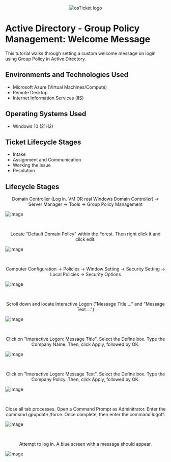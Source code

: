 <p align="center">
<img src="https://i.imgur.com/Clzj7Xs.png" alt="osTicket logo"/>
</p>

<h1>Active Directory - Group Policy Management: Welcome Message</h1>
This tutorial walks through setting a custom welcome message on login using Group Policy in Active Directory.<br />


<h2>Environments and Technologies Used</h2>

- Microsoft Azure (Virtual Machines/Compute)
- Remote Desktop
- Internet Information Services (IIS)

<h2>Operating Systems Used </h2>

- Windows 10</b> (21H2)

<h2>Ticket Lifecycle Stages</h2>

- Intake
- Assignment and Communication
- Working the Issue
- Resolution

<h2>Lifecycle Stages</h2>

<p align="center">
Domain Controller (Log in. VM OR real Windows Domain Controller) -> Server Manager -> Tools -> Group Policy Management 

</p>
<p>

![image](https://github.com/user-attachments/assets/36eab2ae-5384-47de-8bf6-49af6aef959f)
</p>
<br />

<p align="center">
Locate "Default Domain Policy" within the Forest. Then right click it and click edit.

</p>
<p>

![image](https://github.com/user-attachments/assets/eacccd92-6463-42c3-98ae-3febad367ada)
</p>
<br />

<p align="center">
Computer Configuration -> Policies -> Window Setting -> Security Setting -> Local Policies -> Security Options

</p>
<p>

![image](https://github.com/user-attachments/assets/d9757b3f-d330-4119-8ca4-5f7f77837548)
</p>
<br />

<p align="center">
Scroll down and locate Interactive Logon ("Message Title ..." and "Message Text ...")

</p>
<p>


![image](https://github.com/user-attachments/assets/987351f4-957d-4bea-817a-75280e599067)
</p>
<br />

<p align="center">
Click on "Interactive Logon: Message Title". Select the Define box. Type the Company Name. Then, click Apply, followed by OK.

</p>
<p>

![image](https://github.com/user-attachments/assets/4b9fa55d-0acb-441a-8d8a-a71619336e56)

</p>
<br />

<p align="center">
Click on "Interactive Logon: Message Text". Select the Define box. Type the Company Policy. Then, click Apply, followed by OK.

</p>
<p>

![image](https://github.com/user-attachments/assets/ab453143-6e07-4720-9b99-51bfeabd0b08)

</p>
<br />

<p align="center">
Close all tab processes. Open a Command Prompt as Adminitrator. Enter the command gpupdate /force. Once complete, then enter the command logoff.

</p>
<p>

![image](https://github.com/user-attachments/assets/7388c8ce-5d64-4d17-b853-690609b76c33)
</p>
<br />

<p align="center">
Attempt to log in. A blue screen with a message should appear. 


</p>
<p>

![image](https://github.com/user-attachments/assets/f8c0c54b-4542-4999-bd0c-a92e61b6ec98)
</p>
<br />

